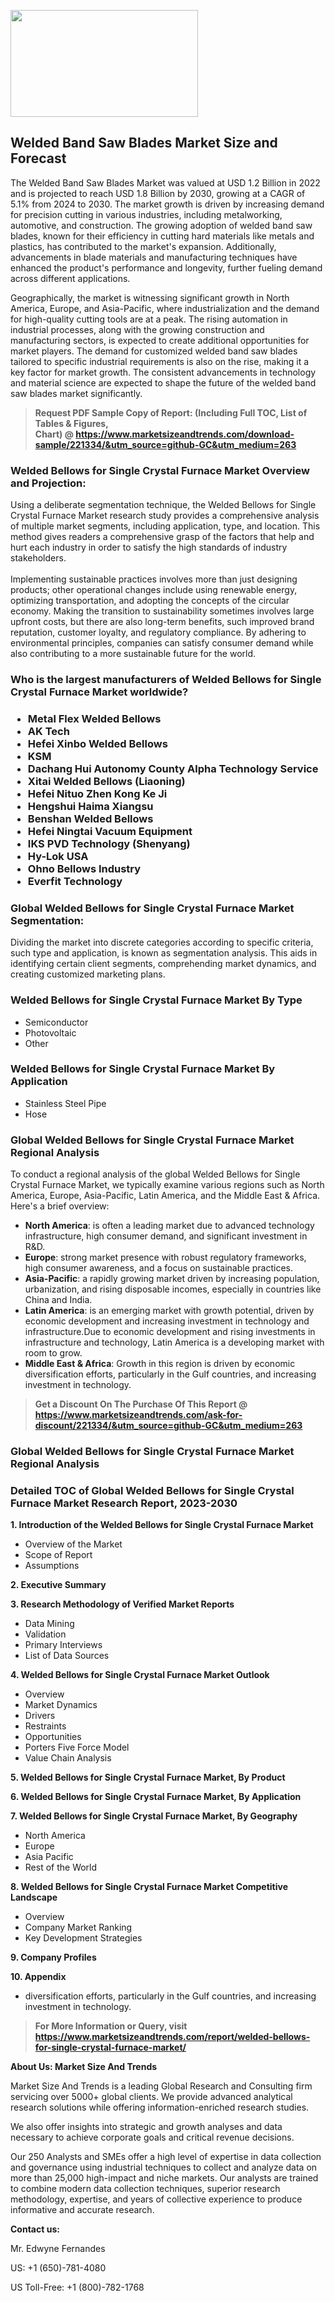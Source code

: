 <p><img class="alignnone size-medium wp-image-20088" src="https://ffe5etoiles.com/wp-content/uploads/2024/12/MST1-300x171.png" alt="" width="300" height="171" /></p><h2>Welded Band Saw Blades Market Size and Forecast</h2><p>The Welded Band Saw Blades Market was valued at USD 1.2 Billion in 2022 and is projected to reach USD 1.8 Billion by 2030, growing at a CAGR of 5.1% from 2024 to 2030. The market growth is driven by increasing demand for precision cutting in various industries, including metalworking, automotive, and construction. The growing adoption of welded band saw blades, known for their efficiency in cutting hard materials like metals and plastics, has contributed to the market's expansion. Additionally, advancements in blade materials and manufacturing techniques have enhanced the product's performance and longevity, further fueling demand across different applications.</p><p>Geographically, the market is witnessing significant growth in North America, Europe, and Asia-Pacific, where industrialization and the demand for high-quality cutting tools are at a peak. The rising automation in industrial processes, along with the growing construction and manufacturing sectors, is expected to create additional opportunities for market players. The demand for customized welded band saw blades tailored to specific industrial requirements is also on the rise, making it a key factor for market growth. The consistent advancements in technology and material science are expected to shape the future of the welded band saw blades market significantly.</p></p><blockquote id="" class=""><strong>Request PDF Sample Copy of Report: (Including Full TOC, List of Tables &amp; Figures, Chart)&nbsp;@&nbsp;<strong><a href="https://www.marketsizeandtrends.com/download-sample/221334/&utm_source=github-GC&utm_medium=263" target="_blank">https://www.marketsizeandtrends.com/download-sample/221334/&utm_source=github-GC&utm_medium=263</a></strong></strong></blockquote><h3 id="" class="">Welded Bellows for Single Crystal Furnace Market&nbsp;Overview and Projection:</h3><p id="" class="">Using a deliberate segmentation technique, the Welded Bellows for Single Crystal Furnace Market research study provides a comprehensive analysis of multiple market segments, including application, type, and location. This method gives readers a comprehensive grasp of the factors that help and hurt each industry in order to satisfy the high standards of industry stakeholders. <br /> <br />Implementing sustainable practices involves more than just designing products; other operational changes include using renewable energy, optimizing transportation, and adopting the concepts of the circular economy. Making the transition to sustainability sometimes involves large upfront costs, but there are also long-term benefits, such improved brand reputation, customer loyalty, and regulatory compliance. By adhering to environmental principles, companies can satisfy consumer demand while also contributing to a more sustainable future for the world.</p><h3 id="" class="">Who is the largest manufacturers of&nbsp;Welded Bellows for Single Crystal Furnace Market worldwide?</h3><h3 class=""><p><ul><li>Metal Flex Welded Bellows </li><li> AK Tech </li><li> Hefei Xinbo Welded Bellows </li><li> KSM </li><li> Dachang Hui Autonomy County Alpha Technology Service </li><li> Xitai Welded Bellows (Liaoning) </li><li> Hefei Nituo Zhen Kong Ke Ji </li><li> Hengshui Haima Xiangsu </li><li> Benshan Welded Bellows </li><li> Hefei Ningtai Vacuum Equipment </li><li> IKS PVD Technology (Shenyang) </li><li> Hy-Lok USA </li><li> Ohno Bellows Industry </li><li> Everfit Technology</li></ul></p></h3><h3 id="" class="">Global&nbsp;Welded Bellows for Single Crystal Furnace Market Segmentation:</h3><p id="" class="">Dividing the market into discrete categories according to specific criteria, such type and application, is known as segmentation analysis. This aids in identifying certain client segments, comprehending market dynamics, and creating customized marketing plans.</p><h3 id="" class="">Welded Bellows for Single Crystal Furnace Market&nbsp;By Type</h3><p><p><ul><li>Semiconductor</li><li> Photovoltaic</li><li> Other</p></li></ul></p></p><h3 id="" class="">Welded Bellows for Single Crystal Furnace Market&nbsp;By Application</h3><p class=""><p><ul><li>Stainless Steel Pipe</li><li> Hose</li></ul></p></p><h3 id="" class="">Global Welded Bellows for Single Crystal Furnace Market Regional Analysis</h3><p id="" class="">To conduct a regional analysis of the global Welded Bellows for Single Crystal Furnace Market, we typically examine various regions such as North America, Europe, Asia-Pacific, Latin America, and the Middle East &amp; Africa. Here's a brief overview:</p><ul><li><strong>North America</strong>: is often a leading market due to advanced technology infrastructure, high consumer demand, and significant investment in R&amp;D.</li><li><strong>Europe</strong>: strong market presence with robust regulatory frameworks, high consumer awareness, and a focus on sustainable practices.</li><li><strong>Asia-Pacific</strong>: a rapidly growing market driven by increasing population, urbanization, and rising disposable incomes, especially in countries like China and India.</li><li><strong>Latin America</strong>: is an emerging market with growth potential, driven by economic development and increasing investment in technology and infrastructure.Due to economic development and rising investments in infrastructure and technology, Latin America is a developing market with room to grow.</li><li><strong>Middle East &amp; Africa</strong>: Growth in this region is driven by economic diversification efforts, particularly in the Gulf countries, and increasing investment in technology.</li></ul><blockquote id="" class=""><strong>Get a Discount On The Purchase Of This Report @ <strong><a href="https://www.marketsizeandtrends.com/ask-for-discount/221334/&utm_source=github-GC&utm_medium=263" target="_blank">https://www.marketsizeandtrends.com/ask-for-discount/221334/&utm_source=github-GC&utm_medium=263</a></strong></strong></blockquote><h3 id="" class="">Global Welded Bellows for Single Crystal Furnace Market Regional Analysis</h3><h3 id="" class="">Detailed TOC of Global Welded Bellows for Single Crystal Furnace Market Research Report, 2023-2030</h3><p id="" class=""><strong>1. Introduction of the Welded Bellows for Single Crystal Furnace Market</strong></p><ul><li>Overview of the Market</li><li>Scope of Report</li><li>Assumptions</li></ul><p id="" class=""><strong>2. Executive Summary</strong></p><p id="" class=""><strong>3. Research Methodology of Verified Market Reports</strong></p><ul><li>Data Mining</li><li>Validation</li><li>Primary Interviews</li><li>List of Data Sources</li></ul><p id="" class=""><strong>4. Welded Bellows for Single Crystal Furnace Market Outlook</strong></p><ul><li>Overview</li><li>Market Dynamics</li><li>Drivers</li><li>Restraints</li><li>Opportunities</li><li>Porters Five Force Model</li><li>Value Chain Analysis</li></ul><p id="" class=""><strong>5. Welded Bellows for Single Crystal Furnace Market, By Product</strong></p><p id="" class=""><strong>6. Welded Bellows for Single Crystal Furnace Market, By Application</strong></p><p id="" class=""><strong>7. Welded Bellows for Single Crystal Furnace Market, By Geography</strong></p><ul><li>North America</li><li>Europe</li><li>Asia Pacific</li><li>Rest of the World</li></ul><p id="" class=""><strong>8. Welded Bellows for Single Crystal Furnace Market Competitive Landscape</strong></p><ul><li>Overview</li><li>Company Market Ranking</li><li>Key Development Strategies</li></ul><p id="" class=""><strong>9. Company Profiles</strong></p><p id="" class=""><strong>10. Appendix</strong></p><ul><li>diversification efforts, particularly in the Gulf countries, and increasing investment in technology.</li></ul><blockquote id="" class=""><strong>For More Information or Query, visit <strong><strong><a href="https://www.marketsizeandtrends.com/report/welded-bellows-for-single-crystal-furnace-market/" target="_blank">https://www.marketsizeandtrends.com/report/welded-bellows-for-single-crystal-furnace-market/</a></strong></strong></strong></blockquote><p id="" class=""><strong>About Us: Market Size And Trends</strong></p><p id="" class="">Market Size And Trends is a leading Global Research and Consulting firm servicing over 5000+ global clients. We provide advanced analytical research solutions while offering information-enriched research studies.</p><p id="" class="">We also offer insights into strategic and growth analyses and data necessary to achieve corporate goals and critical revenue decisions.</p><p id="" class="">Our 250 Analysts and SMEs offer a high level of expertise in data collection and governance using industrial techniques to collect and analyze data on more than 25,000 high-impact and niche markets. Our analysts are trained to combine modern data collection techniques, superior research methodology, expertise, and years of collective experience to produce informative and accurate research.</p><p id="" class=""><strong>Contact us:</strong></p><p id="" class="">Mr. Edwyne Fernandes</p><p id="" class="">US: +1 (650)-781-4080</p><p id="" class="">US Toll-Free: +1 (800)-782-1768</p>
